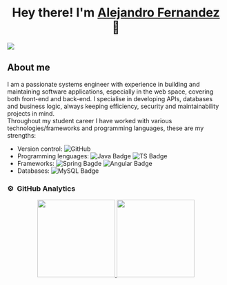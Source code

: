 <div align="center">
<h1 align="center">Hey there! I'm <a href="">Alejandro Fernandez</a> 👋</h1>
</div>
<img src="https://i.imgur.com/JcrzRqY.png">

## About me
I am a passionate systems engineer with experience in building and maintaining software applications, especially in the web space, covering both front-end and back-end. I specialise in developing APIs, databases and business logic, always keeping efficiency, security and maintainability projects in mind.<br>
Throughout my student career I have worked with various technologies/frameworks and programming languages, these are my strengths:
- Version control: ![GitHub](https://img.shields.io/badge/github-%23121011.svg?style=for-the-badge&logo=github&logoColor=white)
- Programming lenguages: ![Java Badge](https://img.shields.io/badge/Java-ED8B00?style=for-the-badge&logo=openjdk&logoColor=white)  ![TS Badge](https://img.shields.io/badge/TypeScript-007ACC?style=for-the-badge&logo=typescript&logoColor=white)
- Frameworks: ![Spring Bagde](https://img.shields.io/badge/Spring-6DB33F?style=for-the-badge&logo=spring&logoColor=white) ![Angular Badge](https://img.shields.io/badge/Angular-DD0031?style=for-the-badge&logo=angular&logoColor=white)
- Databases: ![MySQL Badge](https://img.shields.io/badge/MySQL-014ba0?style=for-the-badge&logo=mysql&logoColor=white)


### ⚙️ &nbsp;GitHub Analytics
<p align="center">
  <a href="https://github.com/AlejFernandezV">
    <img height="180em" src="https://github-readme-stats-eight-theta.vercel.app/api?username=AlejFernandezV&show_icons=true&theme=react&include_all_commits=true&count_private=true"/>
    <img height="180em" src="https://github-readme-stats-eight-theta.vercel.app/api/top-langs/?username=AlejFernandezV&layout=compact&langs_count=8&theme=react"/>
  </a>
</p>
